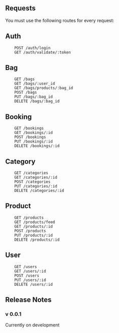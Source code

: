 Requests
------------

You must use the following routes for every request:


Auth
-

        POST /auth/login
        GET /auth/validate/:token

Bag
-

        GET /bags
        GET /bags/:user_id
        GET /bags/products/:bag_id
        POST /bags
        PUT /bags/:bag_id
        DELETE /bags/:bag_id

Booking
-

        GET /bookings
        GET /bookings/:id
        POST /bookings
        PUT /bookings/:id
        DELETE /bookings/:id

Category
-

        GET /categories
        GET /categories/:id
        POST /categories
        PUT /categories/:id
        DELETE /categories/:id

Product
-

        GET /products
        GET /products/feed
        GET /products/:id
        POST /products
        PUT /products/:id
        DELETE /products/:id

User
-

        GET /users
        GET /users/:id
        POST /users
        PUT /users/:id
        DELETE /users/:id

Release Notes
-------------

### v 0.0.1

Currently on development
